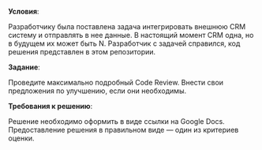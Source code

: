 **Условия**:

Разработчику была поставлена задача интегрировать внешнюю CRM систему и отправлять в нее данные. В настоящий момент CRM одна, но в будущем их может быть N. Разработчик с задачей справился, код решения представлен в этом репозитории.

**Задание**:

Проведите максимально подробный Code Review. Внести свои предложения по улучшению, если они необходимы.

**Требования к решению**:

Решение необходимо оформить в виде ссылки на Google Docs.
Предоставление решения в правильном виде — один из критериев оценки.
